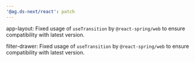 ```yaml
---
'@ag.ds-next/react': patch
---
```


app-layout: Fixed usage of `useTransition` by `@react-spring/web` to ensure compatibility with latest version.

filter-drawer: Fixed usage of `useTransition` by `@react-spring/web` to ensure compatibility with latest version.
